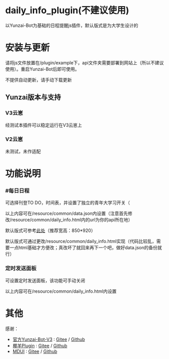 # daily_info_plugin(不建议使用)
以Yunzai-Bot为基础的日程提醒js插件，默认版式是为大学生设计的

# 安装与更新
请将js文件放置在/plugin/example下，api文件夹需要部署到网站上（所以不建议使用）。重启Yunzai-Bot后即可使用。

不提供自动更新，请手动下载更新

## Yunzai版本与支持
### V3云崽
经测试本插件可以稳定运行在V3云崽上

### V2云崽
未测试，未作适配

# 功能说明
### #每日日程
可选择刊登TO DO，时间表，并设置了独立的青年大学习开关（

以上内容可在/resource/common/data.json内设置（注意首先修改/resource/common/daily_info.html内的url为你的api所在地）

默认版式可参考<a href="https://www.pro-ivan.com/api/daily/resource/common/daily_info.html">此处</a>（推荐宽高：850*920）

默认版式可通过更改/resource/common/daily_info.html实现（代码比较乱，需要一点html基础才方便改；真改坏了就回来再下一个吧，做好data.json的备份就行）
### 定时发送面板
可设置定时发送面板，该功能可手动关闭

以上内容可在/resource/common/daily_info.html内设置

# 其他
感谢：

* [官方Yunzai-Bot-V3](https://github.com/Le-niao/Yunzai-Bot) : [Gitee](https://gitee.com/Le-niao/Yunzai-Bot)
  / [Github](https://github.com/Le-niao/Yunzai-Bot)
* [椰羊Plugin](https://github.com/yeyang52/yenai-plugin) : [Gitee](https://gitee.com/yeyang52/yenai-plugin)
  / [Github](https://github.com/yeyang52/yenai-plugin)
* [MDUI](https://github.com/zdhxiong/mdui) : [Gitee](https://gitee.com/zdhxiong/mdui)
  / [Github](https://github.com/zdhxiong/mdui)
